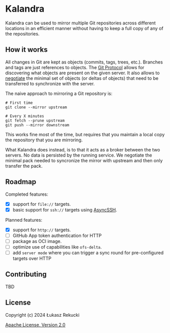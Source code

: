 # Kalandra

Kalandra can be used to mirror multiple Git repositories across different locations
in an efficient manner without having to keep a full copy of any of the repositories.

## How it works

All changes in Git are kept as objects (commits, tags, trees, etc.). Branches and tags are
just references to objects. The [Git Protocol][] allows for discovering what objects
are present on the given server. It also allows to [negotiate][] the minimal set of objects
(or deltas of objects) that need to be transferred to synchronize with the server.

The naive approach to mirroring a Git repository is:

```shell
# First time
git clone --mirror upstream

# Every X minutes
git fetch --prune upstream
git push --mirror downstream
```

This works fine most of the time, but requires that you maintain
a local copy the repository that you are mirroring.

What Kalandra does instead, is to that it acts as a broker between
the two servers. No data is persisted by the running service. We negotiate
the minimal pack needed to syncronize the mirror with upstream and then
only transfer the pack.

[Git Protocol]: https://git-scm.com/book/en/v2/Git-on-the-Server-The-Protocols
[negotiate]: https://git-scm.com/docs/gitprotocol-v2#_fetch

## Roadmap

Completed features:

- [X] support for ``file://`` targets.
- [X] basic support for ``ssh://`` targets using [AsyncSSH](https://github.com/ronf/asyncssh).

Planned features:

- [X] support for ``http://`` targets.
- [ ] GitHub App token authentication for HTTP
- [ ] package as OCI image.
- [ ] optimize use of capabilities like ``ofs-delta``.
- [ ] add ``server mode`` where you can trigger a sync round for pre-configured targets over HTTP

## Contributing

TBD

## License

Copyright (c) 2024 Łukasz Rekucki

[Apache License, Version 2.0](https://www.apache.org/licenses/LICENSE-2.0)
